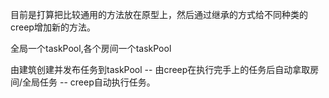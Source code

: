 目前是打算把比较通用的方法放在原型上，然后通过继承的方式给不同种类的creep增加新的方法。

全局一个taskPool,各个房间一个taskPool

由建筑创建并发布任务到taskPool -- 由creep在执行完手上的任务后自动拿取房间/全局任务 -- creep自动执行任务。